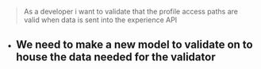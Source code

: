 > As a developer i want to validate that the profile access paths are valid when data is sent into the experience API

- We need to make a new model to validate on to house the data needed for the validator
	- 
